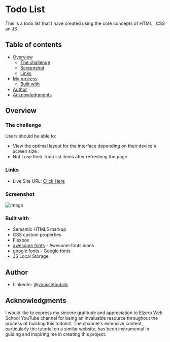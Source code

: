 # Todo List

This is a todo list  that I have created using the core concepts of HTML , CSS an JS .

## Table of contents

- [Overview](#overview)
  - [The challenge](#the-challenge)
  - [Screenshot](#screenshot)
  - [Links](#links)
- [My process](#my-process)
  - [Built with](#built-with)
- [Author](#author)
- [Acknowledgments](#acknowledgments)

## Overview

### The challenge

Users should be able to:

- View the optimal layout for the interface depending on their device's screen size .
- Not Lose their Todo list items after refreshing the page
### Links

- Live Site URL: [Click Here](https://yo-todolist.netlify.app/)

### Screenshot

![image](https://github.com/oubrikyoussef/Front-End-Projects-HTML-CSS-JS/assets/133607377/71644a5d-bfb4-4a31-adf7-0d429e9a41eb)

### Built with

- Semantic HTML5 markup
- CSS custom properties
- Flexbox
- [awesome fonts](https://fontawesome.com/) - Awesome fonts icons
- [google fonts](https://fonts.google.com/) - Google fonts
- JS Local Storage

## Author

- LinkedIn- [@youssefoubrik](https://www.linkedin.com/in/youssefoubrik/)

## Acknowledgments

I would like to express my sincere gratitude and appreciation to Elzero Web School YouTube channel for being an invaluable resource throughout the process of building this todolist. The channel's extensive content, particularly the tutorial on a similar website, has been instrumental in guiding and inspiring me in creating this project.
